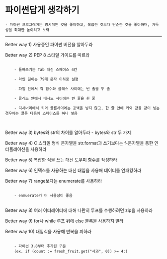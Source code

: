 # 파이썬답게 생각하기
    - 파이썬 프로그래머는 명시적인 것을 좋아하고, 복잡한 것보다 단순한 것을 좋아하며, 가독성을 최대한 높이려고 노력
    
------

Better way 1) 사용중인 파이썬 버전을 알아두라

Better way 2) PEP 8 스타일 가이드를 따르라 <br/> 
<pre>
<code>
    - 들여쓰기는 Tab 대신 스페이스 4칸 <br/> 
    - 라인 길이는 79개 문자 이하로 설정 <br/> 
    - 파일 안에서 각 함수와 클래스 사이에는 빈 줄을 두 줄 <br/> 
    - 클래스 안에서 메서드 사이에는 빈 줄을 한 줄 <br/> 
    - 딕셔너리에서 키와 콜론사이에는 공백을 넣지 않고, 한 줄 안에 키와 값을 같이 넣는 경우에는 콜론 다음에 스페이스를 하나 넣음 <br/> 
</code>
</pre>


Better way 3) bytes와 str의 차이를 알아두라
    -  bytes와 str 두 가지
    
Better way 4) C 스타일 형식 문자열을 str.format과 쓰기보다는 f-문자열을 통한 인터폴레이션을 사용하라

Better way 5) 복잡한 식을 쓰는 대신 도우미 함수를 작성하라

Better way 6) 인덱스를 사용하는 대신 대입을 사용해 데이터를 언패킹하라

Better way 7) range보다는 enumerate를 사용하라 <br/> 
<pre>
<code>
    - enmuerate가 더 사용성이 좋음
</code>
</pre>

Better way 8) 여러 이터레이터에 대해 나란히 루프를 수행하려면 zip을 사용하라

Better way 9) for나 while 루프 뒤에 else 블록을 사용하지 말라

Better way 10) 대입식을 사용해 반복을 피하라
<pre>
<code>
    - 파이썬 3.8부터 추가된 구문
    (ex. if (count := fresh_fruit.get("사과", 0)) >= 4:)
</code>
</pre>
